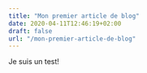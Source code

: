 ```yaml
---
title: "Mon premier article de blog"
date: 2020-04-11T12:46:19+02:00
draft: false
url: "/mon-premier-article-de-blog"
---
```


Je suis un test!
